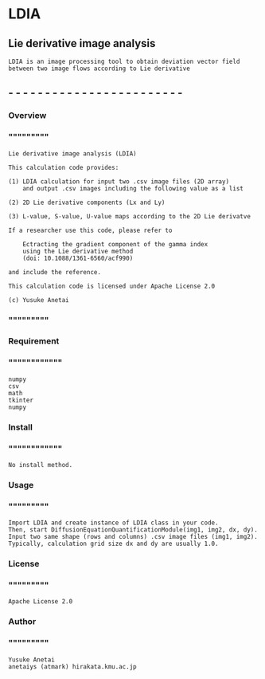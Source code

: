 # LDIA
## Lie derivative image analysis
	LDIA is an image processing tool to obtain deviation vector field 
 	between two image flows according to Lie derivative

## - - - - - - - - - - - - - - - - - - - - - - - -

### Overview
### """""""""

	Lie derivative image analysis (LDIA)

	This calculation code provides:

	(1) LDIA calculation for input two .csv image files (2D array)
		and output .csv images including the following value as a list

	(2) 2D Lie derivative components (Lx and Ly)

	(3) L-value, S-value, U-value maps according to the 2D Lie derivatve

	If a researcher use this code, please refer to

		Ectracting the gradient component of the gamma index
		using the Lie derivative method
		(doi: 10.1088/1361-6560/acf990)
	
	and include the reference.

	This calculation code is licensed under Apache License 2.0 

	(c) Yusuke Anetai

### """""""""

### Requirement
### """"""""""""
	numpy
 	csv
  	math
	tkinter
 	numpy

### Install
### """"""""""""
	No install method.

### Usage
### """""""""
	Import LDIA and create instance of LDIA class in your code.
	Then, start DiffusionEquationQuantificationModule(img1, img2, dx, dy).
	Input two same shape (rows and columns) .csv image files (img1, img2).
 	Typically, calculation grid size dx and dy are usually 1.0.

### License
### """""""""
	Apache License 2.0 

### Author
### """""""""
	Yusuke Anetai 
 	anetaiys (atmark) hirakata.kmu.ac.jp
